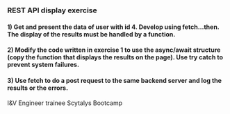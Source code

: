 ### REST API display exercise

#### 1) Get and present the data of user with id 4. Develop using fetch…then. The display of the results must be handled by a function.

#### 2) Modify the code written in exercise 1 to use the async/await structure (copy the function that displays the results on the page). Use try catch to prevent system failures.

#### 3) Use fetch to do a post request to the same backend server and log the results or the errors.


I&V Engineer trainee
Scytalys Bootcamp
